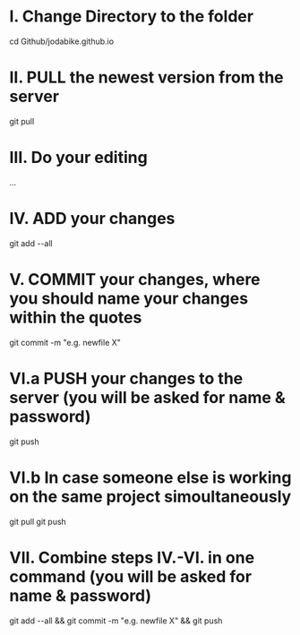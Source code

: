 # I. Change Directory to the folder
cd Github/jodabike.github.io

# II. PULL the newest version from the server
git pull

# III. Do your editing
...

# IV. ADD your changes
git add --all

# V. COMMIT your changes, where you should name your changes within the quotes
git commit -m "e.g. newfile X"

# VI.a PUSH your changes to the server (you will be asked for name & password)
git push

# VI.b In case someone else is working on the same project simoultaneously
git pull
git push

# VII. Combine steps IV.-VI. in one command (you will be asked for name & password)
git add --all && git commit -m "e.g. newfile X" && git push
